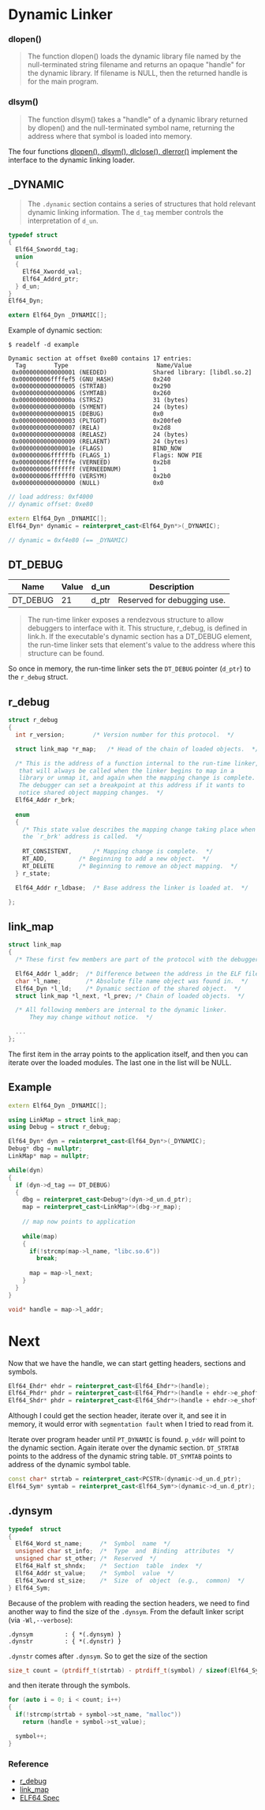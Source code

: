 # Dynamic Linker

### dlopen()

> The function dlopen() loads the dynamic library file named by the null-terminated string filename and returns an opaque "handle" for the dynamic library. If filename is NULL, then the returned handle is for the main program.

### dlsym()

> The function dlsym() takes a "handle" of a dynamic library returned by dlopen() and the null-terminated symbol name, returning the address where that symbol is loaded into memory.

The four functions [dlopen(), dlsym(), dlclose(), dlerror()](https://linux.die.net/man/3/dlopen) implement the interface to the dynamic linking loader. 

## _DYNAMIC

> The `.dynamic` section contains a series of structures that hold relevant dynamic linking information.
> The `d_tag` member controls the interpretation of `d_un`.

```c
typedef struct
{
  Elf64_Sxwordd_tag;
  union
  {
    Elf64_Xwordd_val;
    Elf64_Addrd_ptr;
  } d_un;
}
Elf64_Dyn;

extern Elf64_Dyn _DYNAMIC[];
```
Example of dynamic section:
```
$ readelf -d example

Dynamic section at offset 0xe80 contains 17 entries:
  Tag        Type                         Name/Value
 0x0000000000000001 (NEEDED)             Shared library: [libdl.so.2]
 0x000000006ffffef5 (GNU_HASH)           0x240
 0x0000000000000005 (STRTAB)             0x290
 0x0000000000000006 (SYMTAB)             0x260
 0x000000000000000a (STRSZ)              31 (bytes)
 0x000000000000000b (SYMENT)             24 (bytes)
 0x0000000000000015 (DEBUG)              0x0
 0x0000000000000003 (PLTGOT)             0x200fe0
 0x0000000000000007 (RELA)               0x2d8
 0x0000000000000008 (RELASZ)             24 (bytes)
 0x0000000000000009 (RELAENT)            24 (bytes)
 0x000000000000001e (FLAGS)              BIND_NOW
 0x000000006ffffffb (FLAGS_1)            Flags: NOW PIE
 0x000000006ffffffe (VERNEED)            0x2b8
 0x000000006fffffff (VERNEEDNUM)         1
 0x000000006ffffff0 (VERSYM)             0x2b0
 0x0000000000000000 (NULL)               0x0
```

```cpp
// load address: 0xf4000
// dynamic offset: 0xe80

extern Elf64_Dyn _DYNAMIC[];
Elf64_Dyn* dynamic = reinterpret_cast<Elf64_Dyn*>(_DYNAMIC);

// dynamic = 0xf4e80 (== _DYNAMIC)
```

## DT_DEBUG

Name | Value | d_un | Description
--- | --- | --- | ---
DT_DEBUG | 21 | d_ptr | Reserved for debugging use.

> The run-time linker exposes a rendezvous structure to allow debuggers
> to interface with it.  This structure, r_debug, is defined in link.h.
> If the executable's dynamic section has a DT_DEBUG element, the
> run-time linker sets that element's value to the address where this
> structure can be found.

So once in memory, the run-time linker sets the `DT_DEBUG` pointer (`d_ptr`) to the `r_debug` struct.

## r_debug

```c
struct r_debug
{
  int r_version;		/* Version number for this protocol.  */

  struct link_map *r_map;	/* Head of the chain of loaded objects.  */

  /* This is the address of a function internal to the run-time linker,
   that will always be called when the linker begins to map in a
   library or unmap it, and again when the mapping change is complete.
   The debugger can set a breakpoint at this address if it wants to
   notice shared object mapping changes.  */
  Elf64_Addr r_brk;
  
  enum
  {
    /* This state value describes the mapping change taking place when
    the `r_brk' address is called.  */
    
    RT_CONSISTENT,		/* Mapping change is complete.  */
    RT_ADD,			/* Beginning to add a new object.  */
    RT_DELETE		/* Beginning to remove an object mapping.  */
  } r_state;

  Elf64_Addr r_ldbase;	/* Base address the linker is loaded at.  */

};
```

## link_map

```c
struct link_map
{
  /* These first few members are part of the protocol with the debugger.  */

  Elf64_Addr l_addr;  /* Difference between the address in the ELF file and the addresses in memory.  */
  char *l_name;       /* Absolute file name object was found in.  */
  Elf64_Dyn *l_ld;    /* Dynamic section of the shared object.  */
  struct link_map *l_next, *l_prev; /* Chain of loaded objects.  */

  /* All following members are internal to the dynamic linker.
      They may change without notice.  */

  ...
};
```

The first item in the array points to the application itself, and then you can iterate over the loaded modules.
The last one in the list will be NULL.

## Example

```cpp
extern Elf64_Dyn _DYNAMIC[];

using LinkMap = struct link_map;
using Debug = struct r_debug;

Elf64_Dyn* dyn = reinterpret_cast<Elf64_Dyn*>(_DYNAMIC);
Debug* dbg = nullptr;
LinkMap* map = nullptr;

while(dyn)
{
  if (dyn->d_tag == DT_DEBUG)
  {
    dbg = reinterpret_cast<Debug*>(dyn->d_un.d_ptr);
    map = reinterpret_cast<LinkMap*>(dbg->r_map);
    
    // map now points to application
    
    while(map)
    {
      if(!strcmp(map->l_name, "libc.so.6"))
        break;
        
      map = map->l_next;
    }
  }
}

void* handle = map->l_addr;
```

# Next

Now that we have the handle, we can start getting headers, sections and symbols.

```cpp
Elf64_Ehdr* ehdr = reinterpret_cast<Elf64_Ehdr*>(handle);
Elf64_Phdr* phdr = reinterpret_cast<Elf64_Phdr*>(handle + ehdr->e_phoff);
Elf64_Shdr* phdr = reinterpret_cast<Elf64_Shdr*>(handle + ehdr->e_shoff);
```

Although I could get the section header, iterate over it, and see it in memory, it would error with `segmentation fault` 
when I tried to read from it.

Iterate over program header until `PT_DYNAMIC` is found. `p_vddr` will point to the dynamic section.
Again iterate over the dynamic section. `DT_STRTAB` points to the address of the dynamic string table.
`DT_SYMTAB` points to address of the dynamic symbol table.

```cpp
const char* strtab = reinterpret_cast<PCSTR>(dynamic->d_un.d_ptr);
Elf64_Sym* symtab = reinterpret_cast<Elf64_Sym*>(dynamic->d_un.d_ptr);
```

## .dynsym

```cpp
typedef  struct
{
  Elf64_Word st_name;     /*  Symbol  name  */
  unsigned char st_info;  /*  Type  and  Binding  attributes  */
  unsigned char st_other; /*  Reserved  */
  Elf64_Half st_shndx;    /*  Section  table  index  */
  Elf64_Addr st_value;    /*  Symbol  value  */
  Elf64_Xword st_size;    /*  Size  of  object  (e.g.,  common)  */
} Elf64_Sym;
```

Because of the problem with reading the section headers, we need to find another way to find the size
of the `.dynsym`. From the default linker script (via `-Wl,--verbose`):

```
.dynsym         : { *(.dynsym) }
.dynstr         : { *(.dynstr) }
```

`.dynstr` comes after `.dynsym`. So to get the size of the section

```cpp
size_t count = (ptrdiff_t(strtab) - ptrdiff_t(symbol) / sizeof(Elf64_Sym));
```

and then iterate through the symbols.

```cpp
for (auto i = 0; i < count; i++)
{
  if(!strcmp(strtab + symbol->st_name, "malloc"))
    return (handle + symbol->st_value);

  symbol++;
}
```

### Reference
- [r_debug](https://github.com/lattera/glibc/blob/master/elf/link.h)
- [link_map](https://github.com/lattera/glibc/blob/master/include/link.h)
- [ELF64 Spec](https://uclibc.org/docs/elf-64-gen.pdf)
